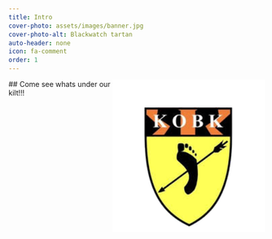 ```yaml
---
title: Intro
cover-photo: assets/images/banner.jpg
cover-photo-alt: Blackwatch tartan
auto-header: none
icon: fa-comment
order: 1
---
```

<img align="right"  height="300" src="assets/images/kobk-logo.png">
## Come see whats under our kilt!!!
